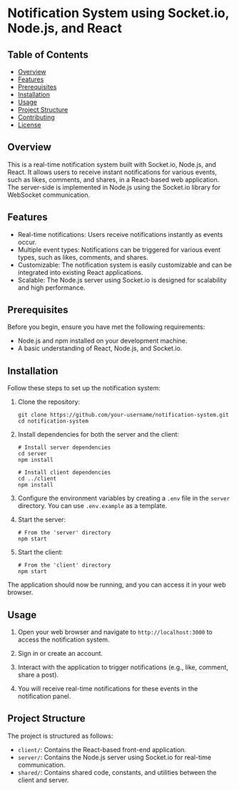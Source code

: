 # Notification System using Socket.io, Node.js, and React

## Table of Contents

- [Overview](#overview)
- [Features](#features)
- [Prerequisites](#prerequisites)
- [Installation](#installation)
- [Usage](#usage)
- [Project Structure](#project-structure)
- [Contributing](#contributing)
- [License](#license)

## Overview

This is a real-time notification system built with Socket.io, Node.js, and React. It allows users to receive instant notifications for various events, such as likes, comments, and shares, in a React-based web application. The server-side is implemented in Node.js using the Socket.io library for WebSocket communication.

## Features

- Real-time notifications: Users receive notifications instantly as events occur.
- Multiple event types: Notifications can be triggered for various event types, such as likes, comments, and shares.
- Customizable: The notification system is easily customizable and can be integrated into existing React applications.
- Scalable: The Node.js server using Socket.io is designed for scalability and high performance.

## Prerequisites

Before you begin, ensure you have met the following requirements:

- Node.js and npm installed on your development machine.
- A basic understanding of React, Node.js, and Socket.io.

## Installation

Follow these steps to set up the notification system:

1. Clone the repository:

   ```shell
   git clone https://github.com/your-username/notification-system.git
   cd notification-system
   ```

2. Install dependencies for both the server and the client:

   ```shell
   # Install server dependencies
   cd server
   npm install

   # Install client dependencies
   cd ../client
   npm install
   ```

3. Configure the environment variables by creating a `.env` file in the `server` directory. You can use `.env.example` as a template.

4. Start the server:

   ```shell
   # From the 'server' directory
   npm start
   ```

5. Start the client:

   ```shell
   # From the 'client' directory
   npm start
   ```

The application should now be running, and you can access it in your web browser.

## Usage

1. Open your web browser and navigate to `http://localhost:3000` to access the notification system.

2. Sign in or create an account.

3. Interact with the application to trigger notifications (e.g., like, comment, share a post).

4. You will receive real-time notifications for these events in the notification panel.

## Project Structure

The project is structured as follows:

- `client/`: Contains the React-based front-end application.
- `server/`: Contains the Node.js server using Socket.io for real-time communication.
- `shared/`: Contains shared code, constants, and utilities between the client and server.
